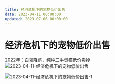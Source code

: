 ```yaml
---
title: 经济危机下的宠物低价出售
date: 2023-04-11 00:00:00
updated: 2023-07-06 00:00:00
---
```


# 经济危机下的宠物低价出售

2022年：白领降薪，纯种二手贵猫低价卖掉
![2023-04-11-经济危机下的宠物低价出售](assets/2023-04-11-经济危机下的宠物低价出售.jpeg)

![2023-04-11-经济危机下的宠物低价出售-1](assets/2023-04-11-经济危机下的宠物低价出售-1.jpeg)

